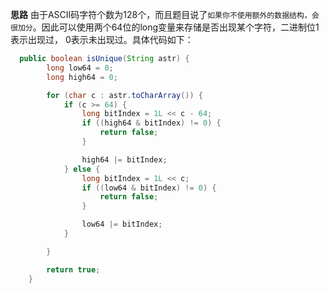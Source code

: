 **思路**
由于ASCII码字符个数为128个，而且题目说了`如果你不使用额外的数据结构，会很加分`。因此可以使用两个64位的long变量来存储是否出现某个字符，二进制位1表示出现过， 0表示未出现过。具体代码如下：

```java
  public boolean isUnique(String astr) {
        long low64 = 0;
        long high64 = 0;

        for (char c : astr.toCharArray()) {
            if (c >= 64) {
                long bitIndex = 1L << c - 64;
                if ((high64 & bitIndex) != 0) {
                    return false;
                }

                high64 |= bitIndex;
            } else {
                long bitIndex = 1L << c;
                if ((low64 & bitIndex) != 0) {
                    return false;
                }

                low64 |= bitIndex;
            }

        }

        return true;
    }

```